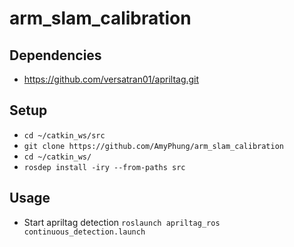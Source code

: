 # arm_slam_calibration

## Dependencies
+ https://github.com/versatran01/apriltag.git

## Setup
+ `cd ~/catkin_ws/src`
+ `git clone https://github.com/AmyPhung/arm_slam_calibration`
+ `cd ~/catkin_ws/`
+ `rosdep install -iry --from-paths src`


## Usage
+ Start apriltag detection `roslaunch apriltag_ros continuous_detection.launch`
